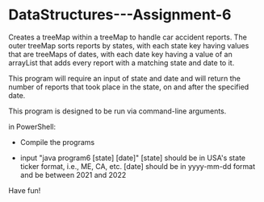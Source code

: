 # DataStructures---Assignment-6
Creates a treeMap within a treeMap to handle car accident reports. The outer treeMap sorts reports by states, with each state key having values that are treeMaps of dates, with each date key having a value of an arrayList that adds every report with a matching state and date to it.

This program will require an input of state and date and will return the number of reports that took place in the state, on and after the specified date. 

This program is designed to be run via command-line arguments.

in PowerShell:

 - Compile the programs

 - input "java program6 [state] [date]"
[state] should be in USA's state ticker format, i.e., ME, CA, etc.
[date] should be in yyyy-mm-dd format and be between 2021 and 2022

Have fun!
